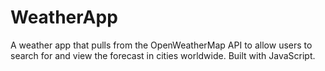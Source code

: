 # WeatherApp
A weather app that pulls from the OpenWeatherMap API to allow users to search for and view the forecast in cities worldwide. Built with JavaScript.
